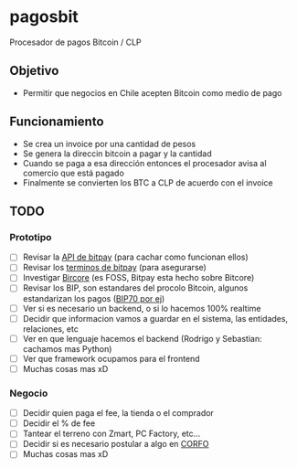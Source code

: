 # pagosbit
Procesador de pagos Bitcoin / CLP

## Objetivo
- Permitir que negocios en Chile acepten Bitcoin como medio de pago

## Funcionamiento
- Se crea un invoice por una cantidad de pesos
- Se genera la direccin bitcoin a pagar y la cantidad
- Cuando se paga a esa dirección entonces el procesador avisa al comercio que está pagado
- Finalmente se convierten los BTC a CLP de acuerdo con el invoice

## TODO

### Prototipo
- [ ] Revisar la [API de bitpay](https://bitpay.com/api) (para cachar como funcionan ellos)
- [ ] Revisar los [terminos de bitpay](https://bitpay.com/about/terms) (para asegurarse)
- [ ] Investigar [Bircore](https://bitcore.io) (es FOSS, Bitpay esta hecho sobre Bitcore)
- [ ] Revisar los BIP, son estandares del procolo Bitcoin, algunos estandarizan los pagos ([BIP70 por ej](https://blog.bitpay.com/bitpay-launches-payment-protocol-support/))
- [ ] Ver si es necesario un backend, o si lo hacemos 100% realtime
- [ ] Decidir que informacion vamos a guardar en el sistema, las entidades, relaciones, etc
- [ ] Ver en que lenguaje hacemos el backend (Rodrigo y Sebastian: cachamos mas Python)
- [ ] Ver que framework ocupamos para el frontend
- [ ] Muchas cosas mas xD

### Negocio
- [ ] Decidir quien paga el fee, la tienda o el comprador
- [ ] Decidir el % de fee
- [ ] Tantear el terreno con Zmart, PC Factory, etc...
- [ ] Decidir si es necesario postular a algo en [CORFO](http://static.cl1.fidelizador.com/corfo/PMO_2017/Enero/Calendario_Subgerencia_Financiamiento_2017.pdf)
- [ ] Muchas cosas mas xD
